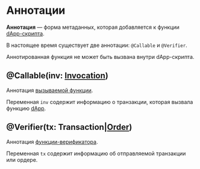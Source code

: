 # Аннотации

**Аннотация** — форма метаданных, которая добавляется к функции [dApp-скрипта](/blockchain/dapp-script.md).

В настоящее время существует две аннотации: `@Callable` и `@Verifier`.

Аннотированная функция не может быть вызвана внутри dApp-скрипта.

## @Callable(inv: [Invocation](/ride/structures/common-structures.md#invocation))

Аннотация [вызываемой функции](/ride/annotations/callable-function.md).

Переменная `inv` содержит информацию о транзакции, которая вызвала функцию [dApp](/blockchain/dapp.md).

## @Verifier(tx: Transaction|[Order](/ride/structures/common-structures.md#order))

Аннотация [функции-верификатора](/ride/annotations/verifier-function.md).

Переменная `tx` содержит информацию об отправляемой транзакции или ордере.
